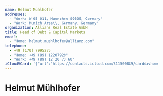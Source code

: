 ```yaml
---
name: Helmut Mühlhofer
addresses:
  - "Work: W 05 011, Muenchen 80335, Germany"
  - "Work: Munich Area\\, Germany, Germany"
organization: Allianz Real Estate GmbH
title: Head of Debt & Capital Markets
email:
  - "Home: helmut.muehlhofer@allianz.com"
telephone:
  - +49 (170) 7995276
  - "Home: +49 (89) 12207929"
  - "Work: +49 (89) 12 20 73 60"
iCloudVCard: '{"url":"https://contacts.icloud.com/311500889/carddavhome/card/YmY4MmJmNDYtMzk3NS00M2U1LWI3NGMtZjdiNjQwODk0ODdi.vcf","etag":"\"kmfhei1v\"","data":"BEGIN:VCARD\r\nVERSION:3.0\r\nFN:\r\nN:Mühlhofer;Helmut;;;\r\nUID:bf82bf46-3975-43e5-b74c-f7b64089487b\r\nADR;TYPE=WORK:;;W 05 011;Muenchen 80335;;;Germany;\r\nADR;TYPE=WORK:;;;Munich Area\\, Germany;;;Germany;\r\nPRODID:ez-vcard 0.9.13-fc\r\nREV:2025-04-03T22:09:38Z\r\nORG:Allianz Real Estate GmbH;\r\nTITLE:Head of Debt & Capital Markets\r\nEMAIL;TYPE=HOME:helmut.muehlhofer@allianz.com\r\nTEL;TYPE=CELL:+49 (170) 7995276\r\nTEL;TYPE=HOME:+49 (89) 12207929\r\nTEL;TYPE=WORK:+49 (89) 12 20 73 60\r\nEND:VCARD"}'
---
```

# Helmut Mühlhofer